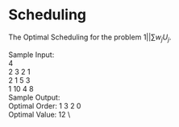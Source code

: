 # Scheduling
The Optimal Scheduling for the problem $1||\sum w_j U_j$.

Sample Input: \
4 \
2 3 2 1 \
2 1 5 3 \
1 10 4 8 \
Sample Output: \
Optimal Order: 1 3 2 0  \
Optimal Value: 12 \
